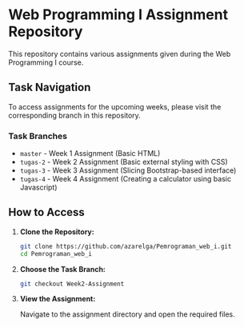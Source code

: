 # Web Programming I Assignment Repository

This repository contains various assignments given during the Web Programming I course.

## Task Navigation

To access assignments for the upcoming weeks, please visit the corresponding branch in this repository.

### Task Branches

- <code>master</code> - Week 1 Assignment (Basic HTML)
- <code>tugas-2</code> - Week 2 Assignment (Basic external styling with CSS)
- <code>tugas-3</code> - Week 3 Assignment (Slicing Bootstrap-based interface)
- <code>tugas-4</code> - Week 4 Assignment (Creating a calculator using basic Javascript)

## How to Access

1. **Clone the Repository:**
   
    ```bash
    git clone https://github.com/azarelga/Pemrograman_web_i.git
    cd Pemrograman_web_i
    ```

2. **Choose the Task Branch:**
   
    ```bash
    git checkout Week2-Assignment
    ```

3. **View the Assignment:**
   
    Navigate to the assignment directory and open the required files.
